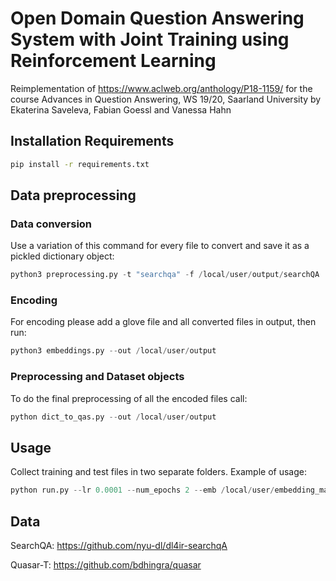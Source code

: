 # Open Domain Question Answering System with Joint Training using Reinforcement Learning

Reimplementation of https://www.aclweb.org/anthology/P18-1159/ for the course Advances in Question Answering, WS 19/20, Saarland University by Ekaterina Saveleva, Fabian Goessl and Vanessa Hahn

## Installation Requirements 
```bash
pip install -r requirements.txt
```

## Data preprocessing
### Data conversion
Use a variation of this command for every file to convert and save it as a pickled dictionary object:
```python
python3 preprocessing.py -t "searchqa" -f /local/user/output/searchQA  -s "test"
```
### Encoding
For encoding please add a glove file and all converted files in output, then run:
```python
python3 embeddings.py --out /local/user/output 
```

### Preprocessing and Dataset objects
To do the final preprocessing of all the encoded files call:
```python
python dict_to_qas.py --out /local/user/output 
```
## Usage 
Collect training and test files in two separate folders. Example of usage: 

```python
python run.py --lr 0.0001 --num_epochs 2 --emb /local/user/embedding_matrix.pkl --id2v /local/user/idx_2_word_dict.pkl --input_train /local/user/train_files_folder/ --input_test /local/user/test_files_folder/
```

## Data
SearchQA: https://github.com/nyu-dl/dl4ir-searchqA

Quasar-T: https://github.com/bdhingra/quasar
